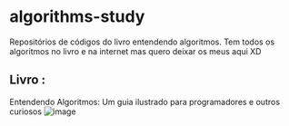 # algorithms-study
Repositórios de códigos do livro entendendo algoritmos. Tem todos os algoritmos no livro e na internet mas quero deixar os meus aqui XD
## Livro : 
Entendendo Algoritmos: Um guia ilustrado para programadores e outros curiosos
![image](https://github.com/user-attachments/assets/ef10aebf-64af-46f1-8192-83b4d608e512)
